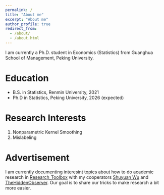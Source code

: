 ```yaml
---
permalink: /
title: "About me"
excerpt: "About me"
author_profile: true
redirect_from: 
  - /about/
  - /about.html
---
```


I am currently a Ph.D. student in Economics (Statistics) from Guanghua School of Management, Peking University.


Education
======
- B.S. in Statistics, Renmin University, 2021
- Ph.D in Statistics, Peking University, 2026 (expected)

Research Interests
======
1. Nonparametric Kernel Smoothing
2. Mislabeling

Advertisement
======
I am currently documenting interesint topics about how to do academic research in [Research_Toolbox](https://github.com/Helenology/Research_Toolbox) with my cooperators [Shuyuan Wu](https://github.com/shuyuanwu) and [
TheHiddenObserver](https://github.com/TheHiddenObserver). Our goal is to share our tricks to make research a bit more easier.